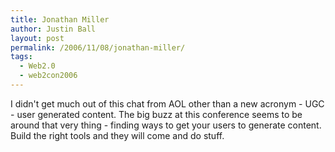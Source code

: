 ```yaml
---
title: Jonathan Miller
author: Justin Ball
layout: post
permalink: /2006/11/08/jonathan-miller/
tags:
  - Web2.0
  - web2con2006
---
```


I didn't get much out of this chat from AOL other than a new acronym - UGC - user generated content. The big buzz at this conference seems to be around that very thing - finding ways to get your users to generate content. Build the right tools and they will come and do stuff.